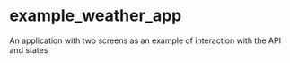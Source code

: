 # example_weather_app
 An application with two screens as an example of interaction with the API and states
